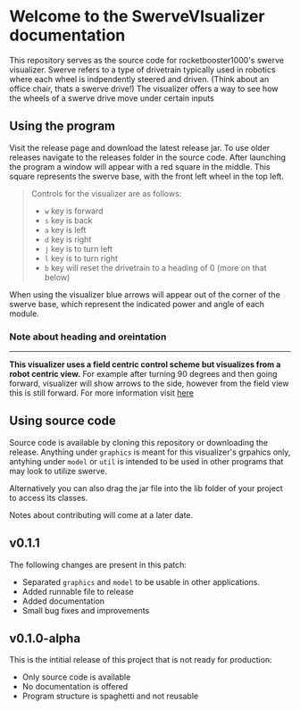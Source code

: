 # Welcome to the SwerveVIsualizer documentation

This repository serves as the source code for rocketbooster1000's swerve visualizer.
Swerve refers to a type of drivetrain typically used in robotics where each wheel is indpendently steered and driven. 
(Think about an office chair, thats a swerve drive!)
The visualizer offers a way to see how the wheels of a swerve drive move under certain inputs

## Using the program

Visit the release page and download the latest release jar. To use older releases navigate to the releases folder in the source code.
After launching the program a window will appear with a red square in the middle. This square represents the swerve base, with the front left wheel in the top left.
> Controls for the visualizer are as follows:
> - `w` key is forward
> - `s` key is back
> - `a` key is left
> - `d` key is right
> - `j` key is to turn left
> - `l` key is to turn right
> - `b` key will reset the drivetrain to a heading of 0 (more on that below)

When using the visualizer blue arrows will appear out of the corner of the swerve base, which represent the indicated power and angle of each module. 

### Note about heading and oreintation

---

**This visualizer uses a field centric control scheme but visualizes from a robot centric view.** For example after turning 90 degrees and then going forward, visualizer will show arrows to the side, however from the field view this is still forward. For more information visit [here](https://gm0.org/en/latest/docs/software/tutorials/mecanum-drive.html)

## Using source code

Source code is available by cloning this repository or downloading the release. Anything under `graphics` is meant for this visualizer's grpahics only, antyhing under `model` or `util` is intended to be used in other programs that may look to utilize swerve.

Alternatively you can also drag the jar file into the lib folder of your project to access its classes.

Notes about contributing will come at a later date.

## v0.1.1

The following changes are present in this patch:
- Separated `graphics` and `model` to be usable in other applications.
- Added runnable file to release
- Added documentation
- Small bug fixes and improvements

## v0.1.0-alpha

This is the intitial release of this project that is not ready for production:
- Only source code is available
- No documentation is offered
- Program structure is spaghetti and not reusable


